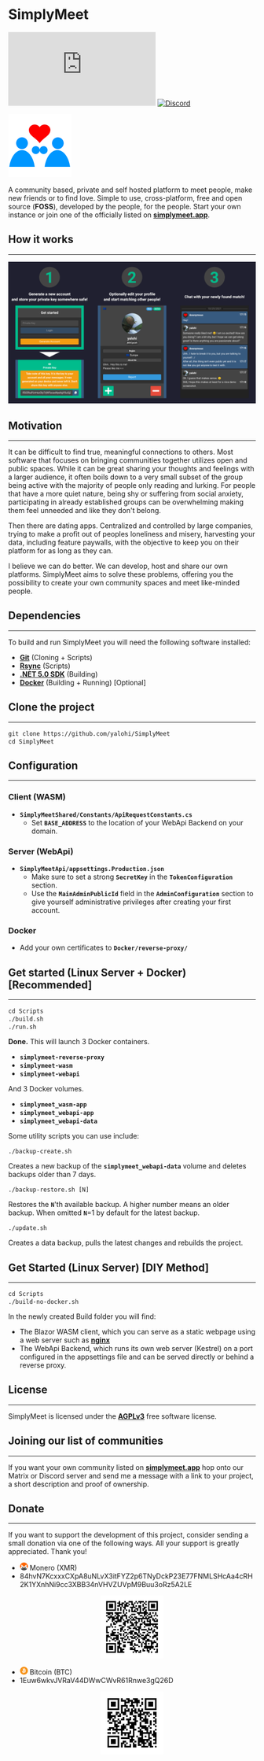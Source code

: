 # SimplyMeet

[![Matrix](https://img.shields.io/matrix/simplymeet:matrix.org?style=flat-square&label=Matrix&logo=matrix&color=008080)](https://matrix.to/#/#simplymeet:matrix.org)
[![Discord](https://img.shields.io/discord/900761531308982332?style=flat-square&label=Discord&logo=discord&color=7289DA)](https://discord.gg/bn5f6hryEG)

![SimplyMeet](SimplyMeet.png)

A community based, private and self hosted platform to meet people, make new friends or to find love. Simple to use, cross-platform, free and open source (**FOSS**), developed by the people, for the people. Start your own instance or join one of the officially listed on [**simplymeet.app**](simplymeet.app).

## How it works
---
![Showcase](Showcase.png)

## Motivation
---
It can be difficult to find true, meaningful connections to others. Most software that focuses on bringing communities together utilizes open and public spaces. While it can be great sharing your thoughts and feelings with a larger audience, it often boils down to a very small subset of the group being active with the majority of people only reading and lurking. For people that have a more quiet nature, being shy or suffering from social anxiety, participating in already established groups can be overwhelming making them feel unneeded and like they don't belong.

Then there are dating apps. Centralized and controlled by large companies, trying to make a profit out of peoples loneliness and misery, harvesting your data, including feature paywalls, with the objective to keep you on their platform for as long as they can.

I believe we can do better. We can develop, host and share our own platforms. SimplyMeet aims to solve these problems, offering you the possibility to create your own community spaces and meet like-minded people.

## Dependencies
---
To build and run SimplyMeet you will need the following software installed:
* [**Git**](https://git-scm.com/) (Cloning + Scripts)
* [**Rsync**](https://rsync.samba.org/) (Scripts)
* [**.NET 5.0 SDK**](https://dotnet.microsoft.com/download/dotnet/5.0) (Building)
* [**Docker**](https://www.docker.com/) (Building + Running) [Optional]

## Clone the project
---
```
git clone https://github.com/yalohi/SimplyMeet
cd SimplyMeet
```

## Configuration
---
### Client (WASM)
* **`SimplyMeetShared/Constants/ApiRequestConstants.cs`**
  * Set **`BASE_ADDRESS`** to the location of your WebApi Backend on your domain.

### Server (WebApi)
* **`SimplyMeetApi/appsettings.Production.json`**
  * Make sure to set a strong **`SecretKey`** in the **`TokenConfiguration`** section.
  * Use the **`MainAdminPublicId`** field in the **`AdminConfiguration`** section to give yourself administrative privileges after creating your first account.

### Docker
* Add your own certificates to **`Docker/reverse-proxy/`**

## Get started (Linux Server + Docker) [Recommended]
---
```
cd Scripts
./build.sh
./run.sh
```

**Done.** This will launch 3 Docker containers.
* **`simplymeet-reverse-proxy`**
* **`simplymeet-wasm`**
* **`simplymeet-webapi`**

And 3 Docker volumes.
* **`simplymeet_wasm-app`**
* **`simplymeet_webapi-app`**
* **`simplymeet_webapi-data`**

Some utility scripts you can use include:

```
./backup-create.sh
```

Creates a new backup of the **`simplymeet_webapi-data`** volume and deletes backups older than 7 days.

```
./backup-restore.sh [N]
```

Restores the **`N`**'th available backup. A higher number means an older backup. When omitted **`N`**=1 by default for the latest backup.

```
./update.sh
```

Creates a data backup, pulls the latest changes and rebuilds the project.

## Get Started (Linux Server) [DIY Method]
---
```
cd Scripts
./build-no-docker.sh
```

In the newly created Build folder you will find:
* The Blazor WASM client, which you can serve as a static webpage using a web server such as [**nginx**](https://nginx.com/)
* The WebApi Backend, which runs its own web server (Kestrel) on a port configured in the appsettings file and can be served directly or behind a reverse proxy.

## License
---
SimplyMeet is licensed under the [**AGPLv3**](LICENSE) free software license.

## Joining our list of communities
---
If you want your own community listed on [**simplymeet.app**](simplymeet.app) hop onto our Matrix or Discord server and send me a message with a link to your project, a short description and proof of ownership.

## Donate
---
If you want to support the development of this project, consider sending a small donation via one of the following ways. All your support is greatly appreciated. Thank you!

* <img src="./SimplyMeetWasm/wwwroot/img/xmr.svg" width="16" /> Monero (XMR)
* 84hvN7KcxxxCXpA8uNLvX3itFYZ2p6TNyDckP23E77FNMLSHcAa4cRH2K1YXnhNi9cc3XBB34nVHVZUVpM9Buu3oRz5A2LE

<div style="text-align: center;">
	<img src="./SimplyMeetWasm/wwwroot/img/xmr-qr.png" width="128" />
</div>

* <img src="./SimplyMeetWasm/wwwroot/img/btc.svg" width="16" /> Bitcoin (BTC)
* 1Euw6wkvJVRaV44DWwCWvR61Rnwe3gQ26D

<div style="text-align: center;">
	<img src="./SimplyMeetWasm/wwwroot/img/btc-qr.png" width="128" />
</div>